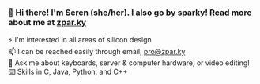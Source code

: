 ### 👋 Hi there! I'm Seren (she/her). I also go by sparky! Read more about me at [zpar.ky](https://zpar.ky)

⚡ I'm interested in all areas of silicon design  
📫 I can be reached easily through email, pro@zpar.ky  
💬 Ask me about keyboards, server & computer hardware, or video editing!  
⌨️ Skills in C, Java, Python, and C++
